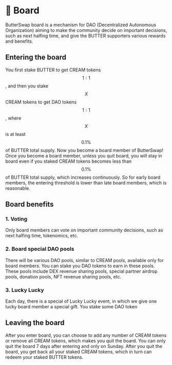 # 🏦 Board

ButterSwap board is a mechanism for DAO \(Decentralized Autonomous Organization\) aiming to make the community decide on important decisions, such as next halfing time, and give the BUTTER supporters various rewards and benefits.

## Entering the board

You first stake BUTTER to get CREAM tokens $$1:1$$ , and then you stake $$X$$ CREAM tokens to get DAO tokens $$1:1$$, where $$X$$ is at least $$0.1\%$$ of BUTTER total supply. Now you become a board member of ButterSwap! Once you become a board member, unless you quit board, you will stay in board even if you staked CREAM tokens becomes less than $$0.1\%$$ of BUTTER total supply, which increases continuously. So for early board members, the entering threshold is lower than late board members, which is reasonable.

## Board benefits

### 1. Voting

Only board members can vote on important community decisions, such as next halfing time, tokenomics, etc.

### 2. Board special DAO pools

There will be various DAO pools, similar to CREAM pools, available only for board members. You can stake you DAO tokens to earn in these pools. These pools include DEX revenue sharing pools, special partner airdrop pools, donation pools, NFT revenue sharing pools, etc.

### 3. Lucky Lucky

Each day, there is a special of Lucky Lucky event, in which we give one lucky board member a special gift. You stake some DAO token

## Leaving the board

After you enter board, you can choose to add any number of CREAM tokens or remove all CREAM tokens, which makes you quit the board. You can only quit the board 7 days after entering and only on Sunday. After you quit the board, you get back all your staked CREAM tokens, which in turn can redeem your staked BUTTER tokens.


